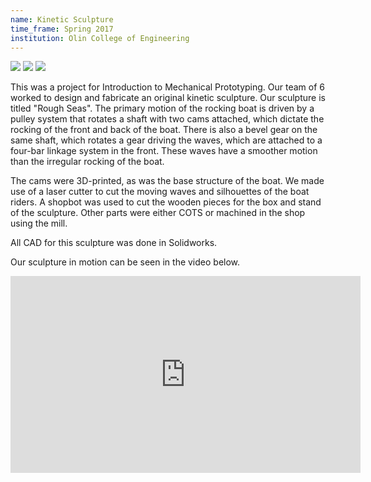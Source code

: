 ```yaml
---
name: Kinetic Sculpture
time_frame: Spring 2017
institution: Olin College of Engineering
---
```

<div class="oohbaby">
  <img class="posterboy myImages" id="myImg" src="/imgs/kinetic_2.PNG">
  <img class="posterboy myImages" id="myImg" src="/imgs/kinetic_3.PNG">
  <img class="posterboy myImages" id="myImg" src="/imgs/kinetic_1.JPG">
</div>

This was a project for Introduction to Mechanical Prototyping. Our team of 6 worked to design and fabricate an original kinetic sculpture. Our sculpture is titled "Rough Seas". The primary motion of the rocking boat is driven by a pulley system that rotates a shaft with two cams attached, which dictate the rocking of the front and back of the boat. There is also a bevel gear on the same shaft, which rotates a gear driving the waves, which are attached to a four-bar linkage system in the front. These waves have a smoother motion than the irregular rocking of the boat.

The cams were 3D-printed, as was the base structure of the boat. We made use of a laser cutter to cut the moving waves and silhouettes of the boat riders. A shopbot was used to cut the wooden pieces for the box and stand of the sculpture. Other parts were either COTS or machined in the shop using the mill.

All CAD for this sculpture was done in Solidworks. 

Our sculpture in motion can be seen in the video below.

<div class="video">
  <iframe width="560" height="315" src="https://www.youtube.com/embed/zGNJS_HL5ls?rel=0" frameborder="0" allow="accelerometer; autoplay; encrypted-media; gyroscope; picture-in-picture" allowfullscreen></iframe>
</div>
